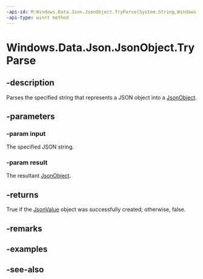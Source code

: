 ```yaml
---
-api-id: M:Windows.Data.Json.JsonObject.TryParse(System.String,Windows.Data.Json.JsonObject@)
-api-type: winrt method
---
```


<!-- Method syntax
public bool TryParse(System.String input, Windows.Data.Json.JsonObject result)
-->

# Windows.Data.Json.JsonObject.TryParse

## -description
Parses the specified string that represents a JSON object into a [JsonObject](jsonobject.md).

## -parameters
### -param input
The specified JSON string.

### -param result
The resultant [JsonObject](jsonobject.md).

## -returns
True if the [JsonValue](jsonvalue.md) object was successfully created; otherwise, false.

## -remarks

## -examples

## -see-also
